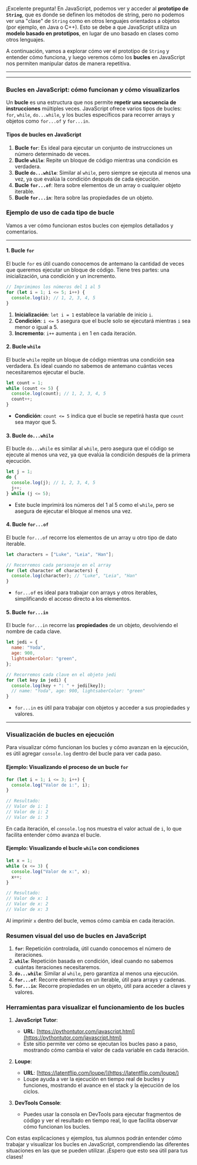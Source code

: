 ¡Excelente pregunta! En JavaScript, podemos ver y acceder al **prototipo de `String`**, que es donde se definen los métodos de string, pero no podemos ver una "clase" de `String` como en otros lenguajes orientados a objetos (por ejemplo, en Java o C++). Esto se debe a que JavaScript utiliza un **modelo basado en prototipos**, en lugar de uno basado en clases como otros lenguajes.

A continuación, vamos a explorar cómo ver el prototipo de `String` y entender cómo funciona, y luego veremos cómo los **bucles** en JavaScript nos permiten manipular datos de manera repetitiva.

---

---

### **Bucles en JavaScript: cómo funcionan y cómo visualizarlos**

Un **bucle** es una estructura que nos permite **repetir una secuencia de instrucciones** múltiples veces. JavaScript ofrece varios tipos de bucles: `for`, `while`, `do...while`, y los bucles específicos para recorrer arrays y objetos como `for...of` y `for...in`.

#### Tipos de bucles en JavaScript

1. **Bucle `for`**: Es ideal para ejecutar un conjunto de instrucciones un número determinado de veces.
2. **Bucle `while`**: Repite un bloque de código mientras una condición es verdadera.
3. **Bucle `do...while`**: Similar al `while`, pero siempre se ejecuta al menos una vez, ya que evalúa la condición después de cada ejecución.
4. **Bucle `for...of`**: Itera sobre elementos de un array o cualquier objeto iterable.
5. **Bucle `for...in`**: Itera sobre las propiedades de un objeto.

### **Ejemplo de uso de cada tipo de bucle**

Vamos a ver cómo funcionan estos bucles con ejemplos detallados y comentarios.

---

#### **1. Bucle `for`**

El bucle `for` es útil cuando conocemos de antemano la cantidad de veces que queremos ejecutar un bloque de código. Tiene tres partes: una inicialización, una condición y un incremento.

```javascript
// Imprimimos los números del 1 al 5
for (let i = 1; i <= 5; i++) {
  console.log(i); // 1, 2, 3, 4, 5
}
```

1. **Inicialización**: `let i = 1` establece la variable de inicio `i`.
2. **Condición**: `i <= 5` asegura que el bucle solo se ejecutará mientras `i` sea menor o igual a 5.
3. **Incremento**: `i++` aumenta `i` en 1 en cada iteración.

#### **2. Bucle `while`**

El bucle `while` repite un bloque de código mientras una condición sea verdadera. Es ideal cuando no sabemos de antemano cuántas veces necesitaremos ejecutar el bucle.

```javascript
let count = 1;
while (count <= 5) {
  console.log(count); // 1, 2, 3, 4, 5
  count++;
}
```

- **Condición**: `count <= 5` indica que el bucle se repetirá hasta que `count` sea mayor que 5.

#### **3. Bucle `do...while`**

El bucle `do...while` es similar al `while`, pero asegura que el código se ejecute al menos una vez, ya que evalúa la condición después de la primera ejecución.

```javascript
let j = 1;
do {
  console.log(j); // 1, 2, 3, 4, 5
  j++;
} while (j <= 5);
```

- Este bucle imprimirá los números del 1 al 5 como el `while`, pero se asegura de ejecutar el bloque al menos una vez.

#### **4. Bucle `for...of`**

El bucle `for...of` recorre los elementos de un array u otro tipo de dato iterable.

```javascript
let characters = ["Luke", "Leia", "Han"];

// Recorremos cada personaje en el array
for (let character of characters) {
  console.log(character); // "Luke", "Leia", "Han"
}
```

- `for...of` es ideal para trabajar con arrays y otros iterables, simplificando el acceso directo a los elementos.

#### **5. Bucle `for...in`**

El bucle `for...in` recorre las **propiedades** de un objeto, devolviendo el nombre de cada clave.

```javascript
let jedi = {
  name: "Yoda",
  age: 900,
  lightsaberColor: "green",
};

// Recorremos cada clave en el objeto jedi
for (let key in jedi) {
  console.log(key + ": " + jedi[key]);
  // name: "Yoda", age: 900, lightsaberColor: "green"
}
```

- `for...in` es útil para trabajar con objetos y acceder a sus propiedades y valores.

---

### **Visualización de bucles en ejecución**

Para visualizar cómo funcionan los bucles y cómo avanzan en la ejecución, es útil agregar `console.log` dentro del bucle para ver cada paso.

#### Ejemplo: Visualizando el proceso de un bucle `for`

```javascript
for (let i = 1; i <= 3; i++) {
  console.log("Valor de i:", i);
}

// Resultado:
// Valor de i: 1
// Valor de i: 2
// Valor de i: 3
```

En cada iteración, el `console.log` nos muestra el valor actual de `i`, lo que facilita entender cómo avanza el bucle.

#### Ejemplo: Visualizando el bucle `while` con condiciones

```javascript
let x = 1;
while (x <= 3) {
  console.log("Valor de x:", x);
  x++;
}

// Resultado:
// Valor de x: 1
// Valor de x: 2
// Valor de x: 3
```

Al imprimir `x` dentro del bucle, vemos cómo cambia en cada iteración.

### **Resumen visual del uso de bucles en JavaScript**

1. **`for`**: Repetición controlada, útil cuando conocemos el número de iteraciones.
2. **`while`**: Repetición basada en condición, ideal cuando no sabemos cuántas iteraciones necesitaremos.
3. **`do...while`**: Similar al `while`, pero garantiza al menos una ejecución.
4. **`for...of`**: Recorre elementos en un iterable, útil para arrays y cadenas.
5. **`for...in`**: Recorre propiedades en un objeto, útil para acceder a claves y valores.

### **Herramientas para visualizar el funcionamiento de los bucles**

1. **JavaScript Tutor**:

   - **URL**: [https://pythontutor.com/javascript.html](https://pythontutor.com/javascript.html)
   - Este sitio permite ver cómo se ejecutan los bucles paso a paso, mostrando cómo cambia el valor de cada variable en cada iteración.

2. **Loupe**:

   - **URL**: [https://latentflip.com/loupe/](https://latentflip.com/loupe/)
   - Loupe ayuda a ver la ejecución en tiempo real de bucles y funciones, mostrando el avance en el stack y la ejecución de los ciclos.

3. **DevTools Console**:
   - Puedes usar la consola en DevTools para ejecutar fragmentos de código y ver el resultado en tiempo real, lo que facilita observar cómo funcionan los bucles.

Con estas explicaciones y ejemplos, tus alumnos podrán entender cómo trabajar y visualizar los bucles en JavaScript, comprendiendo las diferentes situaciones en las que se pueden utilizar. ¡Espero que esto sea útil para tus clases!
